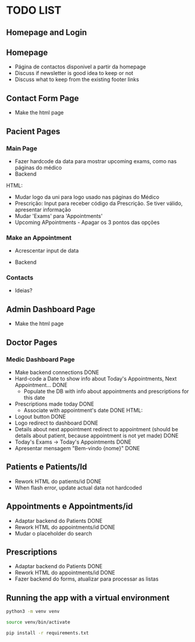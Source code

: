 # TODO LIST

## Homepage and Login
## Homepage
- Página de contactos disponivel a partir da homepage
- Discuss if newsletter is good idea to keep or not 
- Discuss what to keep from the existing footer links

## Contact Form Page
- Make the html page

## Pacient Pages
### Main Page
- Fazer hardcode da data para mostrar upcoming exams, como nas páginas do médico
- Backend 

HTML:
- Mudar logo da uni para logo usado nas páginas do Médico
- Prescrição: Input para receber código da Prescrição. Se tiver válido, apresentar informação
- Mudar 'Exams' para 'Appointments'
- Upcoming APpointments - Apagar os 3 pontos das opções

### Make an Appointment
- Acrescentar input de data

- Backend

### Contacts
- Ideias?

## Admin Dashboard Page
- Make the html page


## Doctor Pages
### Medic Dashboard Page
- Make backend connections DONE
- Hard-code a Date to show info about Today's Appointments, Next Appointment... DONE
    - Populate the DB with info about appointments and prescriptions for this date
- Prescriptions made today DONE
  - Associate with appointment's date DONE
HTML:
- Logout button DONE
- Logo redirect to dashboard DONE
- Details about next appointment redirect to appointment (should be details about patient, because appointment is not yet made) DONE
- Today's Exams -> Today's Appointments DONE
- Apresentar mensagem "Bem-vindo {nome}"  DONE

## Patients e Patients/Id
- Rework HTML do patients/id DONE
- When flash error, update actual data not hardcoded

## Appointments e Appointments/id
- Adaptar backend do Patients DONE
- Rework HTML do appointments/id DONE
- Mudar o placeholder do search

## Prescriptions
- Adaptar backend do Patients DONE
- Rework HTML do appointments/id DONE
- Fazer backend do forms, atualizar para processar as listas

## Running the app with a virtual environment
```bash
python3 -m venv venv
```

```bash
source venv/bin/activate
```

```bash
pip install -r requirements.txt
```